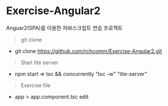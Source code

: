 # Exercise-Angular2
 
 Anguar2(SPA)를 이용한 자바스크립트 연습 프로젝트

> git clone
  + git clone https://github.com/rchcomm/Exercise-Angular2.git

> Start lite server
  + npm start => tsc && concurrently \"tsc -w\" \"lite-server\"

> Exercise file
  + app > app.component.tsc edit